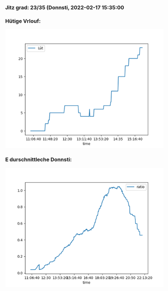 ### Jitz grad: 23/35 (Donnsti, 2022-02-17 15:35:00

### Hütige Vrlouf:
![Graph](Today.png)

### E durschnittleche Donnsti:
![Graph](Donnsti.png)